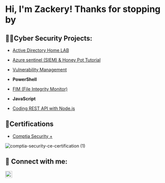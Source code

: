 <h1>Hi, I'm Zackery! Thanks for stopping by


<h2>👨‍💻Cyber Security Projects:</h2>

-  [Active Directory Home LAB](https://github.com/SGTBolduc/ActiveDirectoryLab/tree/main)
-  [Azure sentinel (SIEM) & Honey Pot Tutorial](https://github.com/SGTBolduc/Azure_Sentinel_SIEM_honeypot)
-  [Vulnerability Management](https://github.com/SGTBolduc/Cybersecurity-vulnerability-Management)



- <b>PowerShell</b>
- [FIM (File Integrity Monitor)](https://github.com/SGTBolduc/FIM)
- <b>JavaScript</b>
- [Coding REST API with Node.js](https://github.com/SGTBolduc)




<H2>📄Certifications</H2>

- [Comptia Security +](https://www.credly.com/badges/5ae82c90-8be4-4f7f-80bb-69a536ba61d5/public_url)

 ![comptia-security-ce-certification (1)](https://github.com/SGTBolduc/SGTBolduc/assets/174336018/3108e599-6eb5-470f-8007-1d3a81149665)



<h2> 🤳 Connect with me:</h2>


[<img align="left" alt="zackbolduc | LinkedIn" width="22px" src="https://cdn.jsdelivr.net/npm/simple-icons@v3/icons/linkedin.svg" />][linkedin]

[linkedin]: https://linkedin.com/in/zackbolduc117

<!--
**SGTBolduc/SGTBolduc** is a ✨ _special_ ✨ repository because its `README.md` (this file) appears on your GitHub profile.

Here are some ideas to get you started:

- 🔭 I’m currently working on ...
- 🌱 I’m currently learning ...
- 👯 I’m looking to collaborate on ...
- 🤔 I’m looking for help with ...
- 💬 Ask me about ...
- 📫 How to reach me: ...
- 😄 Pronouns: ...
- ⚡ Fun fact: ...
-->
